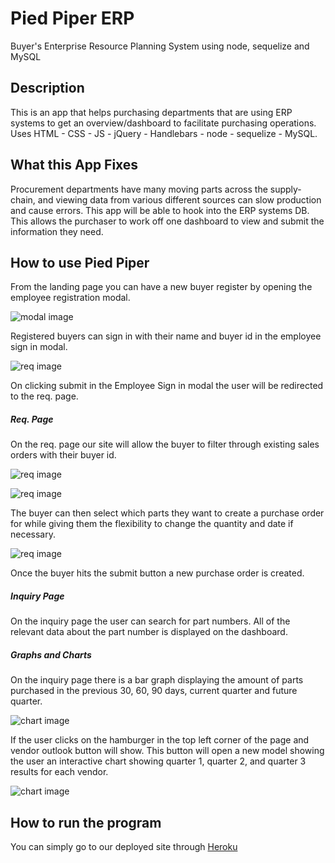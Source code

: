 # Pied Piper ERP
Buyer's Enterprise Resource Planning System using node, sequelize and MySQL

## Description

This is an app that helps purchasing departments that are using ERP systems to get an overview/dashboard to facilitate purchasing operations. Uses HTML - CSS - JS - jQuery - Handlebars - node - sequelize - MySQL.

## What this App Fixes

Procurement departments have many moving parts across the supply-chain, and viewing data from various different sources can slow production and cause errors. This app will be able to hook into the ERP systems DB. This allows the purchaser to work off one dashboard to view and submit the information they need.

## How to use Pied Piper

From the landing page you can have a new buyer register by opening the employee registration modal.

![modal image](https://github.com/ejreymond-christensen/buyersWorkbench/blob/master/readmeImg/register.png)

Registered buyers can sign in with their name and buyer id in the employee sign in modal.

![req image](https://github.com/ejreymond-christensen/buyersWorkbench/blob/master/readmeImg/signin.png)

On clicking submit in the Employee Sign in modal the user will be redirected to the req. page.

##### Req. Page
On the req. page our site will allow the buyer to filter through existing sales orders with their buyer id.

![req image](https://github.com/ejreymond-christensen/buyersWorkbench/blob/master/readmeImg/buyeridsearch.png)

![req image](https://github.com/ejreymond-christensen/buyersWorkbench/blob/master/readmeImg/buyer.png)

The buyer can then select which parts they want to create a purchase order for while giving them the flexibility to change the quantity and date if necessary.

![req image](https://github.com/ejreymond-christensen/buyersWorkbench/blob/master/readmeImg/req.png)

Once the buyer hits the submit button a new purchase order is created.

##### Inquiry Page

On the inquiry page the user can search for part numbers. All of the relevant data about the part number is displayed on the dashboard.

##### Graphs and Charts

On the inquiry page there is a bar graph displaying the amount of parts purchased in the previous 30, 60, 90 days, current quarter and future quarter.

![chart image](https://github.com/ejreymond-christensen/buyersWorkbench/blob/master/readmeImg/chart1.png)

If the user clicks on the hamburger in the top left corner of the page and vendor outlook button will show. This button will open a new model showing the user an interactive chart showing quarter 1, quarter 2, and quarter 3 results for each vendor.

![chart image](https://github.com/ejreymond-christensen/buyersWorkbench/blob/master/readmeImg/vendor.png)

## How to run the program

You can simply go to our deployed site through [Heroku](https://pied-piper-bw.herokuapp.com/)
